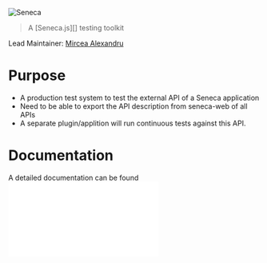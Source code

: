 ![Seneca](http://senecajs.org/files/assets/seneca-logo.png)
> A [Seneca.js][] testing toolkit

Lead Maintainer: [Mircea Alexandru](https://github.com/mirceaalexandru)

# Purpose

  * A production test system to test the external API of a Seneca application
  * Need to be able to export the API description from seneca-web of all APIs
  * A separate plugin/applition will run continuous tests against this API.

# Documentation

A detailed documentation can be found ![here](docs/Readme.md)

